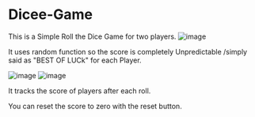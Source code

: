 # Dicee-Game

This is a Simple Roll the Dice Game for two players.
![image](https://github.com/TeacherBCode/Dicee-Game/assets/156999512/d2e27ccf-f5cc-40c5-9533-2837146b18d0)

It uses random function so the score is completely Unpredictable /simply said as "BEST OF LUCk" for each Player.

![image](https://github.com/TeacherBCode/Dicee-Game/assets/156999512/58794934-e654-4e46-b05a-6bcccb2fd6dd)
![image](https://github.com/TeacherBCode/Dicee-Game/assets/156999512/126b970f-8273-4665-93f8-6f559893cee8)

It tracks the score of players after each roll.

You can reset the score to zero with the reset button.
